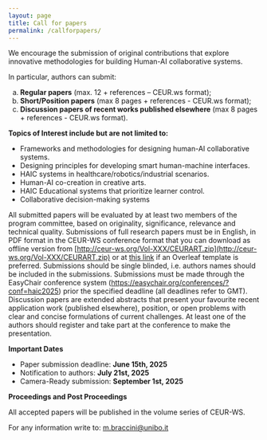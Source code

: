 ```yaml
---
layout: page
title: Call for papers
permalink: /callforpapers/
---
```


We encourage the submission of original contributions that explore innovative methodologies for building Human-AI collaborative systems.

In particular, authors can submit:
<ol type="a">
  <li> <b>Regular papers</b> (max. 12 + references – CEUR.ws format);</li>
  <li> <b>Short/Position papers</b> (max 8 pages + references - CEUR.ws format);</li>
  <li> <b>Discussion papers of recent works published elsewhere</b> (max 8 pages + references - CEUR.ws format).</li>
</ol>


**Topics of Interest include but are not limited to:**
-  Frameworks and methodologies for designing human-AI collaborative systems.
-  Designing principles for developing smart human-machine interfaces.
-  HAIC systems in healthcare/robotics/industrial scenarios.
-  Human-AI co-creation in creative arts.
-  HAIC Educational systems that prioritize learner control.
-  Collaborative decision-making systems

All submitted papers will be evaluated by at least two members of the program committee, based on originality, significance, relevance and technical quality. Submissions of full research papers must be in English, in PDF format in the CEUR-WS conference format that you can download as offline version from [http://ceur-ws.org/Vol-XXX/CEURART.zip](http://ceur-ws.org/Vol-XXX/CEURART.zip) or at [this link](https://www.overleaf.com/latex/templates/template-for-submissions-to-ceur-workshop-proceedings-ceur-ws-dot-org/wqyfdgftmcfw) if an Overleaf template is preferred.
Submissions should be single blinded, i.e. authors names should be included in the submissions. Submissions must be made through the EasyChair conference system (<https://easychair.org/conferences/?conf=haic2025>) prior the specified deadline (all deadlines refer to GMT). Discussion papers are extended abstracts that present your favourite recent application work (published elsewhere), position, or open problems with clear and concise formulations of current challenges. At least one of the authors should register and take part at the conference to make the presentation.

**Important Dates**
- Paper submission deadline: **June 15th, 2025**
- Notification to authors: **July 21st, 2025**
- Camera-Ready submission: **September 1st, 2025**

<!--- - Deadline for ECAI-2025 Transfer: To Be Announced -->


**Proceedings and Post Proceedings**

All accepted papers will be published in the volume series of CEUR-WS. 

For any information write to:
<m.braccini@unibo.it>
